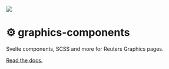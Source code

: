 ![](https://graphics.thomsonreuters.com/style-assets/images/logos/reuters-graphics-logo/svg/graphics-logo-color-dark.svg)

# ⚙️ graphics-components

Svelte components, SCSS and more for Reuters Graphics pages.

[Read the docs.](https://reuters-graphics.github.io/graphics-components/)

